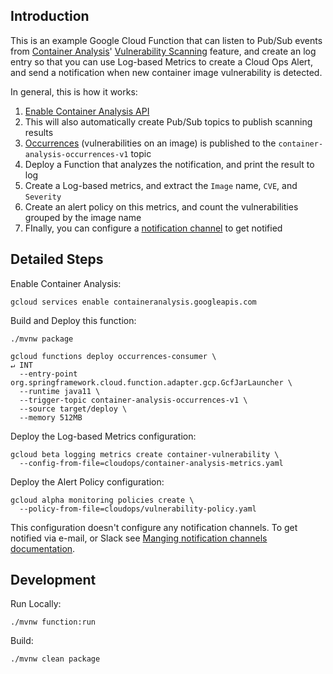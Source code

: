 ## Introduction 
This is an example Google Cloud Function that can listen to Pub/Sub events from
[Container Analysis](https://cloud.google.com/container-registry/docs/container-analysis)'
[Vulnerability Scanning](https://cloud.google.com/container-registry/docs/vulnerability-scanning) feature,
and create an log entry so that you can use Log-based Metrics to create a Cloud Ops Alert, and
send a notification when new container image vulnerability is detected.

In general, this is how it works:
1. [Enable Container Analysis API](https://cloud.google.com/container-registry/docs/enabling-disabling-container-analysis)
1. This will also automatically create Pub/Sub topics to publish scanning results
1. [Occurrences](https://cloud.google.com/container-registry/docs/metadata-storage#occurrence) (vulnerabilities on an image) is published to the `container-analysis-occurrences-v1` topic
1. Deploy a Function that analyzes the notification, and print the result to log
1. Create a Log-based metrics, and extract the `Image` name, `CVE`, and `Severity`
1. Create an alert policy on this metrics, and count the vulnerabilities grouped by the image name
1. FInally, you can configure a [notification channel](https://cloud.google.com/monitoring/support/notification-options) to get notified

## Detailed Steps
Enable Container Analysis:
```
gcloud services enable containeranalysis.googleapis.com
```

Build and Deploy this function:
```
./mvnw package

gcloud functions deploy occurrences-consumer \                                                             ↵ INT
  --entry-point org.springframework.cloud.function.adapter.gcp.GcfJarLauncher \
  --runtime java11 \
  --trigger-topic container-analysis-occurrences-v1 \
  --source target/deploy \
  --memory 512MB
```

Deploy the Log-based Metrics configuration:
```
gcloud beta logging metrics create container-vulnerability \
  --config-from-file=cloudops/container-analysis-metrics.yaml
```

Deploy the Alert Policy configuration:
```
gcloud alpha monitoring policies create \
  --policy-from-file=cloudops/vulnerability-policy.yaml
```

This configuration doesn't configure any notification channels. To get notified via e-mail, or Slack
see [Manging notification channels documentation](https://cloud.google.com/monitoring/support/notification-options).

## Development
Run Locally:
```
./mvnw function:run
```

Build:
```
./mvnw clean package
```


